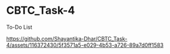 # CBTC_Task-4
To-Do List


https://github.com/Shayantika-Dhar/CBTC_Task-4/assets/116372430/5f3571a5-e029-4b53-a726-89a7d0ff1583


